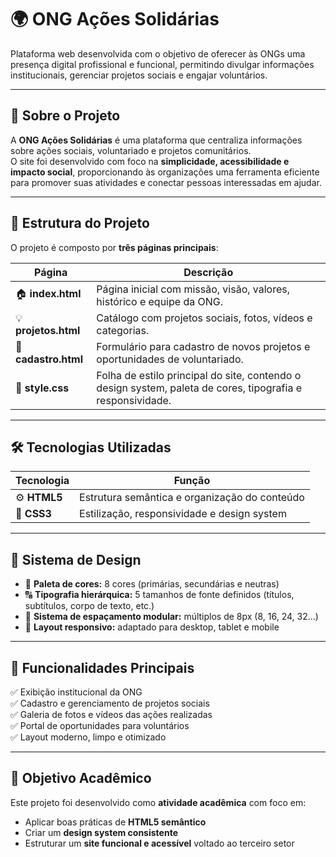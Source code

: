 # 🌍 ONG Ações Solidárias

Plataforma web desenvolvida com o objetivo de oferecer às ONGs uma presença digital profissional e funcional, permitindo divulgar informações institucionais, gerenciar projetos sociais e engajar voluntários.

---

## 📌 Sobre o Projeto

A **ONG Ações Solidárias** é uma plataforma que centraliza informações sobre ações sociais, voluntariado e projetos comunitários.  
O site foi desenvolvido com foco na **simplicidade, acessibilidade e impacto social**, proporcionando às organizações uma ferramenta eficiente para promover suas atividades e conectar pessoas interessadas em ajudar.

---

## 🧩 Estrutura do Projeto

O projeto é composto por **três páginas principais**:

| Página | Descrição |
|--------|------------|
| 🏠 **index.html** | Página inicial com missão, visão, valores, histórico e equipe da ONG. |
| 💡 **projetos.html** | Catálogo com projetos sociais, fotos, vídeos e categorias. |
| 📝 **cadastro.html** | Formulário para cadastro de novos projetos e oportunidades de voluntariado. |
| 🎨 **style.css** | Folha de estilo principal do site, contendo o design system, paleta de cores, tipografia e responsividade. |

---

## 🛠️ Tecnologias Utilizadas

| Tecnologia | Função |
|-------------|---------|
| ⚙️ **HTML5** | Estrutura semântica e organização do conteúdo |
| 🎨 **CSS3** | Estilização, responsividade e design system |

---

## 🎨 Sistema de Design

- 🎨 **Paleta de cores:** 8 cores (primárias, secundárias e neutras)  
- 🔠 **Tipografia hierárquica:** 5 tamanhos de fonte definidos (títulos, subtítulos, corpo de texto, etc.)  
- 📏 **Sistema de espaçamento modular:** múltiplos de 8px (8, 16, 24, 32...)  
- 📱 **Layout responsivo:** adaptado para desktop, tablet e mobile  

---

## 🚀 Funcionalidades Principais

✅ Exibição institucional da ONG  
✅ Cadastro e gerenciamento de projetos sociais  
✅ Galeria de fotos e vídeos das ações realizadas  
✅ Portal de oportunidades para voluntários  
✅ Layout moderno, limpo e otimizado  

---

## 🎯 Objetivo Acadêmico

Este projeto foi desenvolvido como **atividade acadêmica** com foco em:

- Aplicar boas práticas de **HTML5 semântico**
- Criar um **design system consistente**
- Estruturar um **site funcional e acessível** voltado ao terceiro setor
